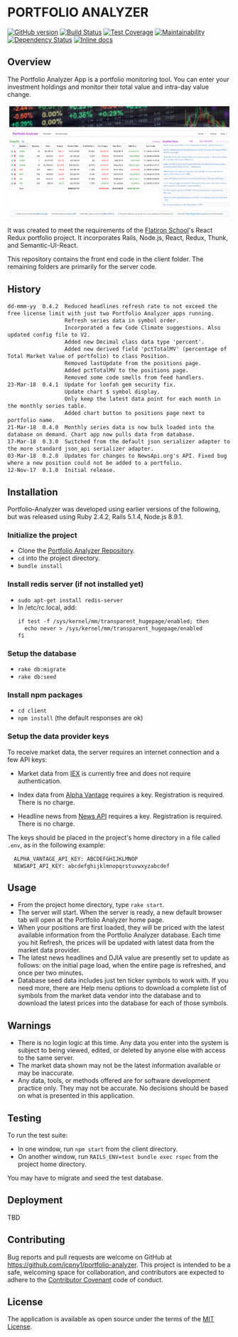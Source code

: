# PORTFOLIO ANALYZER

[![GitHub version](https://badge.fury.io/gh/jcpny1%2Fportfolio-analyzer.svg)](https://badge.fury.io/gh/jcpny1%2Fportfolio-analyzer)
[![Build Status](https://travis-ci.org/jcpny1/portfolio-analyzer.svg?branch=master)](https://travis-ci.org/jcpny1/portfolio-analyzer)
[![Test Coverage](https://api.codeclimate.com/v1/badges/7ca3b07d0b24fbcd472b/test_coverage)](https://codeclimate.com/github/jcpny1/portfolio-analyzer/test_coverage)
[![Maintainability](https://api.codeclimate.com/v1/badges/7ca3b07d0b24fbcd472b/maintainability)](https://codeclimate.com/github/jcpny1/portfolio-analyzer/maintainability)
[![Dependency Status](https://beta.gemnasium.com/badges/github.com/jcpny1/portfolio-analyzer.svg)](https://beta.gemnasium.com/projects/github.com/jcpny1/portfolio-analyzer)
[![Inline docs](http://inch-ci.org/github/jcpny1/portfolio-analyzer.svg)](http://inch-ci.org/github/jcpny1/portfolio-analyzer)

## Overview

The Portfolio Analyzer App is a portfolio monitoring tool.
You can enter your investment holdings and monitor their total value and intra-day value change.

![Portfolio Analyzer Positions Page](https://github.com/jcpny1/portfolio-analyzer/blob/master/Screenshot-2017-11-13%20PortfolioAnalyzer.png?raw=true "Portfolio Analyzer Positions Page")

It was created to meet the requirements of the [Flatiron School](https://flatironschool.com/)'s React Redux portfolio project.
It incorporates Rails, Node.js, React, Redux, Thunk, and Semantic-UI-React.

This repository contains the front end code in the client folder.
The remaining folders are primarily for the server code.

## History
```
dd-mmm-yy  0.4.2  Reduced headlines refresh rate to not exceed the free license limit with just two Portfolio Analyzer apps running.
                  Refresh series data in symbol order.
                  Incorporated a few Code Climate suggestions. Also updated config file to V2.
                  Added new Decimal class data type 'percent'.
                  Added new derived field 'pctTotalMV' (percentage of Total Market Value of portfolio) to class Position.
                  Removed lastUpdate from the positions page.
                  Added pctTotalMV to the positions page.
                  Removed some code smells from feed handlers.
23-Mar-18  0.4.1  Update for loofah gem security fix.
                  Update chart $ symbol display.
                  Only keep the latest data point for each month in the monthly series table.
                  Added chart button to positions page next to portfolio name.
21-Mar-18  0.4.0  Monthly series data is now bulk loaded into the database on demand. Chart app now pulls data from database.
17-Mar-18  0.3.0  Switched from the default json serializer adapter to the more standard json_api serializer adapter.
03-Mar-18  0.2.0  Updates for changes to NewsApi.org's API. Fixed bug where a new position could not be added to a portfolio.
12-Nov-17  0.1.0  Initial release.
```

## Installation

Portfolio-Analyzer was developed using earlier versions of the following, but was released using Ruby 2.4.2, Rails 5.1.4, Node.js 8.9.1.

### Initialize the project
* Clone the [Portfolio Analyzer Repository](https://github.com/jcpny1/portfolio-analyzer).
* `cd` into the project directory.
* `bundle install`

### Install redis server (if not installed yet)
* `sudo apt-get install redis-server`
* In /etc/rc.local, add:
  ```
  if test -f /sys/kernel/mm/transparent_hugepage/enabled; then
    echo never > /sys/kernel/mm/transparent_hugepage/enabled
  fi
  ```

### Setup the database
* `rake db:migrate`
* `rake db:seed`

### Install npm packages
* `cd client`
* `npm install`  (the default responses are ok)

### Setup the data provider keys
To receive market data, the server requires an internet connection and a few API keys:
* Market data from [IEX](https://iextrading.com/) is currently free and does not require authentication.

* Index data from [Alpha Vantage](https://www.alphavantage.co/) requires a key. Registration is required. There is no charge.

* Headline news from [News API](https://newsapi.org/) requires a key. Registration is required. There is no charge.

The keys should be placed in the project's home directory in a file called `.env`, as in the following example:
```
  ALPHA_VANTAGE_API_KEY: ABCDEFGHIJKLMNOP
  NEWSAPI_API_KEY: abcdefghijklmnopqrstuvwxyzabcdef
```

## Usage

* From the project home directory, type `rake start`.
* The server will start. When the server is ready, a new default browser tab will open at the Portfolio Analyzer home page.
* When your positions are first loaded, they will be priced with the latest available information from the Portfolio Analyzer database. Each time you hit Refresh, the prices will be updated with latest data from the market data provider.
* The latest news headlines and DJIA value are presently set to update as follows: on the initial page load, when the entire page is refreshed, and once per two minutes.
* Database seed data includes just ten ticker symbols to work with. If you need more, there are Help menu options to download a complete list of symbols from the market data vendor into the database and to download the latest prices into the database for each of those symbols.

## Warnings

* There is no login logic at this time. Any data you enter into the system is subject to being viewed, edited, or deleted by anyone else with access to the same server.
* The market data shown may not be the latest information available or may be inaccurate.
* Any data, tools, or methods offered are for software development practice only. They may not be accurate. No decisions should be based on what is presented in this application.

## Testing

To run the test suite:
* In one window, run `npm start` from the client directory.
* On another window, run `RAILS_ENV=test bundle exec rspec` from the project home directory.

You may have to migrate and seed the test database.

## Deployment

TBD

## Contributing

Bug reports and pull requests are welcome on GitHub at https://github.com/jcpny1/portfolio-analyzer.
This project is intended to be a safe, welcoming space for collaboration, and contributors are expected to adhere to the [Contributor Covenant](http://contributor-covenant.org) code of conduct.

## License

The application is available as open source under the terms of the [MIT License](http://opensource.org/licenses/MIT).
